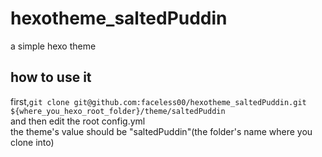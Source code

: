 # hexotheme_saltedPuddin
a simple hexo theme

## how to use it
first,`git clone git@github.com:faceless00/hexotheme_saltedPuddin.git ${where_you_hexo_root_folder}/theme/saltedPuddin`  
and then edit the root config.yml  
the theme's value should be "saltedPuddin"(the folder's name where you clone into)
